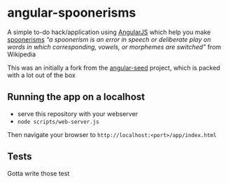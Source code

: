 # angular-spoonerisms

A simple to-do hack/application using [AngularJS](http://angularjs.org/) which help you make [spoonerisms](http://en.wikipedia.org/wiki/Spoonerism)  _“a spoonerism is an error in speech or deliberate play on words in which corresponding, vowels, or morphemes are switched”_ from Wikipedia 

This was an initially a fork from the [angular-seed](https://github.com/angular/angular-seed) project, which is packed with a lot out of the box 

## Running the app on a localhost
 
* serve this repository with your webserver
* `node scripts/web-server.js`


Then navigate your browser to `http://localhost:<port>/app/index.html` 

## Tests

Gotta write those test
